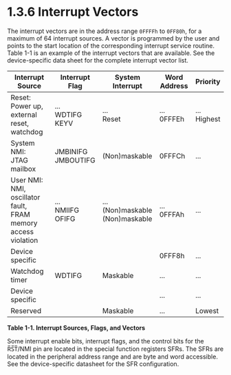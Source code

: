 # 1.3.6 Interrupt Vectors

The interrupt vectors are in the address range `0FFFFh` to `0FF80h`, for a maximum of 64 interrupt sources. A vector is programmed by the user and points to the start location of the corresponding interrupt service routine. Table 1-1 is an example of the interrupt vectors that are available. See the device-specific data sheet for the complete interrupt vector list.

<a name="table-1-1"></a>

| Interrupt Source                                                    | Interrupt Flag         | System Interrupt                      | Word Address  | Priority       |
| ------------------------------------------------------------------- | ---------------------- | ------------------------------------- | ------------- | -------------- |
| Reset:<br>Power up, external reset, watchdog                        | ...<br>WDTIFG<br>KEYV  | ...<br>Reset                          | ...<br>0FFFEh | ...<br>Highest |
| System NMI:<br>JTAG mailbox                                         | JMBINIFG<br>JMBOUTIFG  | (Non)maskable                         | 0FFFCh        | ...            |
| User NMI:<br>NMI, oscillator fault,<br>FRAM memory access violation | ...<br>NMIIFG<br>OFIFG | ...<br>(Non)maskable<br>(Non)maskable | ...<br>0FFFAh | ...            |
| Device specific                                                     |                        |                                       | 0FFF8h        | ...            |
| Watchdog timer                                                      | WDTIFG                 | Maskable                              | ...           | ...            |
| Device specific                                                     |                        |                                       | ...           | ...            |
| Reserved                                                            |                        | Maskable                              | ...           | Lowest         |

**Table 1-1. Interrupt Sources, Flags, and Vectors**

Some interrupt enable bits, interrupt flags, and the control bits for the R̅S̅T̅/NMI pin are located in the special function registers SFRs. The SFRs are located in the peripheral address range and are byte and word accessible. See the device-specific datasheet for the SFR configuration.
